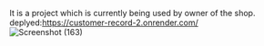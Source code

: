 It is a project which is currently being used by owner of the shop.
<br>
deplyed:https://customer-record-2.onrender.com/
<br>
![Screenshot (163)](https://github.com/sanchitbajaj123/customer-record/assets/110713000/38328c97-3df2-41ad-893c-a60a861bc637)
